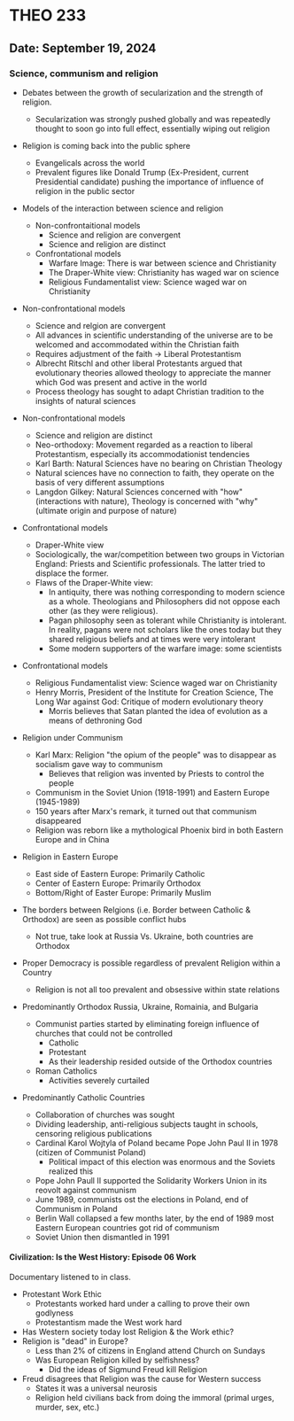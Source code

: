 # THEO 233

## Date: September 19, 2024

### Science, communism and religion

- Debates between the growth of secularization and the strength of religion.
    - Secularization was strongly pushed globally and was repeatedly thought to soon go into full effect, essentially wiping out religion
- Religion is coming back into the public sphere
    - Evangelicals across the world
    - Prevalent figures like Donald Trump (Ex-President, current Presidential candidate) pushing the importance of influence of religion in the public sector

- Models of the interaction between science and religion
    - Non-confrontaitional models
        - Science and religion are convergent
        - Science and religion are distinct
    - Confrontational models
        - Warfare Image: There is war between science and Christianity
        - The Draper-White view: Christianity has waged war on science
        - Religious Fundamentalist view: Science waged war on Christianity

- Non-confrontational models
    - Science and relgion are convergent
    - All advances in scientific understanding of the universe are to be welcomed and accommodated within the Christian faith
    - Requires adjustment of the faith -> Liberal Protestantism
    - Albrecht Ritschl and other liberal Protestants argued that evolutionary theories allowed theology to appreciate the manner which God was present and active in the world
    - Process theology has sought to adapt Christian tradition to the insights of natural sciences 

- Non-confrontational models
    - Science and religion are distinct
    - Neo-orthodoxy: Movement regarded as a reaction to liberal Protestantism, especially its accommodationist tendencies
    - Karl Barth: Natural Sciences have no bearing on Christian Theology
    - Natural sciences have no connection to faith, they operate on the basis of very different assumptions
    - Langdon Gilkey: Natural Sciences concerned with "how" (interactions with nature), Theology is concerned with "why" (ultimate origin and purpose of nature)

- Confrontational models
    - Draper-White view
    - Sociologically, the war/competition between two groups in Victorian England: Priests and Scientific professionals. The latter tried to displace the former.
    - Flaws of the Draper-White view:
        - In antiquity, there was nothing corresponding to modern science as a whole. Theologians and Philosophers did not oppose each other (as they were religious).
        - Pagan philosophy seen as tolerant while Christianity is intolerant. In reality, pagans were not scholars like the ones today but they shared religious beliefs and at times were very intolerant
        - Some modern supporters of the warfare image: some scientists

- Confrontational models
    - Religious Fundamentalist view: Science waged war on Christianity
    - Henry Morris, President of the Institute for Creation Science, The Long War against God: Critique of modern evolutionary theory
        - Morris believes that Satan planted the idea of evolution as a means of dethroning God

- Religion under Communism
    - Karl Marx: Religion "the opium of the people" was to disappear as socialism gave way to communism
        - Believes that religion was invented by Priests to control the people
    - Communism in the Soviet Union (1918-1991) and Eastern Europe (1945-1989)
    - 150 years after Marx's remark, it turned out that communism disappeared
    - Religion was reborn like a mythological Phoenix bird in both Eastern Europe and in China

- Religion in Eastern Europe
    - East side of Eastern Europe: Primarily Catholic
    - Center of Eastern Europe: Primarily Orthodox
    - Bottom/Right of Easter Europe: Primarily Muslim
- The borders between Relgions (i.e. Border between Catholic & Orthodox) are seen as possible conflict hubs
    - Not true, take look at Russia Vs. Ukraine, both countries are Orthodox
- Proper Democracy is possible regardless of prevalent Religion within a Country
    - Religion is not all too prevalent and obsessive within state relations

- Predominantly Orthodox Russia, Ukraine, Romainia, and Bulgaria
    - Communist parties started by eliminating foreign influence of churches that could not be controlled
        - Catholic 
        - Protestant
        - As their leadership resided outside of the Orthodox countries
    - Roman Catholics
        - Activities severely curtailed

- Predominantly Catholic Countries
    - Collaboration of churches was sought
    - Dividing leadership, anti-religious subjects taught in schools, censoring religious publications
    - Cardinal Karol Wojtyla of Poland became Pope John Paul II in 1978 (citizen of Communist Poland)
        - Political impact of this election was enormous and the Soviets realized this
    - Pope John Paull II supported the Solidarity Workers Union in its reovolt against communism
    - June 1989, communists ost the elections in Poland, end of Communism in Poland
    - Berlin Wall collapsed a few months later, by the end of 1989 most Eastern European countries got rid of communism
    - Soviet Union then dismantled in 1991

#### Civilization: Is the West History: Episode 06 Work

Documentary listened to in class.

- Protestant Work Ethic
    - Protestants worked hard under a calling to prove their own godlyness
    - Protestantism made the West work hard
- Has Western society today lost Religion & the Work ethic?
- Religion is "dead" in Europe?
    - Less than 2% of citizens in England attend Church on Sundays
    - Was European Religion killed by selfishness?
        - Did the ideas of Sigmund Freud kill Religion
- Freud disagrees that Religion was the cause for Western success
    - States it was a universal neurosis
    - Religion held civilians back from doing the immoral (primal urges, murder, sex, etc.)
